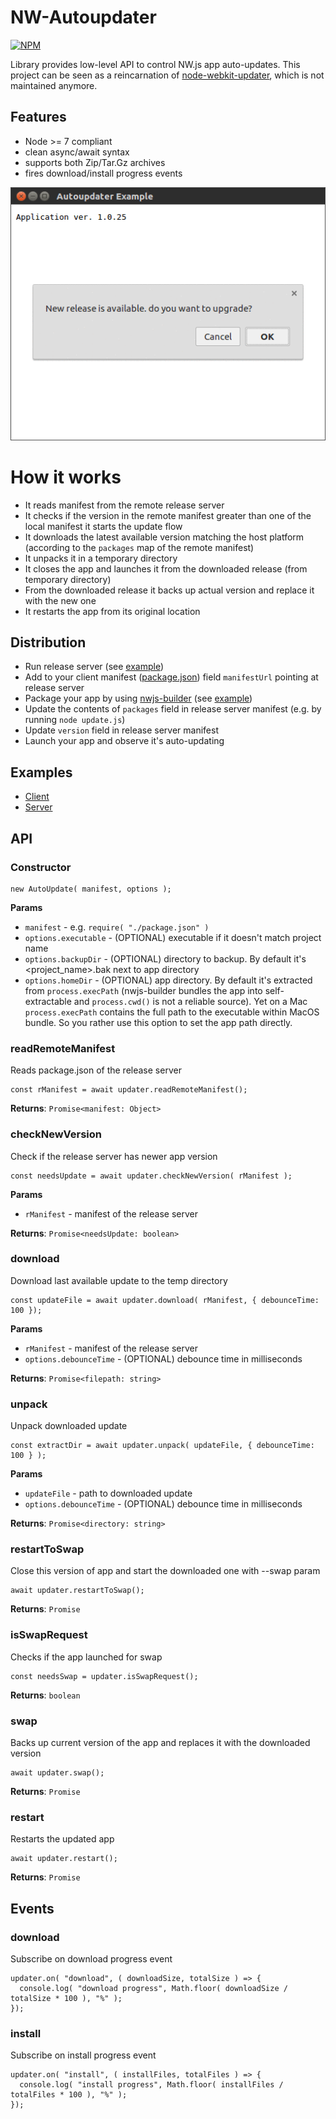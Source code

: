 # NW-Autoupdater
[![NPM](https://nodei.co/npm/nw-autoupdater.png)](https://nodei.co/npm/nw-autoupdater/)

Library provides low-level API to control NW.js app auto-updates. This project can be seen as a reincarnation of
[node-webkit-updater](https://github.com/edjafarov/node-webkit-updater), which is not maintained anymore.

## Features
- Node >= 7 compliant
- clean async/await syntax
- supports both Zip/Tar.Gz archives
- fires download/install progress events

![Autoupdater in action](./nw-autoupdater.gif)

# How it works
- It reads manifest from the remote release server
- It checks if the version in the remote manifest greater than one of the local manifest it starts the update flow
- It downloads the latest available version matching the host platform (according to the `packages` map of the remote manifest)
- It unpacks it in a temporary directory
- It closes the app and launches it from the downloaded release (from temporary directory)
- From the downloaded release it backs up actual version and replace it with the new one
- It restarts the app from its original location

## Distribution

- Run release server (see [example](example/server/README.md))
- Add to your client manifest ([package.json](example/client/package.json)) field `manifestUrl` pointing at release server
- Package your app by using [nwjs-builder](https://github.com/evshiron/nwjs-builder) (see [example](example/client/README.md))
- Update the contents of `packages` field in release server manifest (e.g. by running  `node update.js`)
- Update `version` field in release server manifest
- Launch your app and observe it's auto-updating

## Examples

- [Client](example/client/index.html)
- [Server](example/server/README.md)

## API

### Constructor
```
new AutoUpdate( manifest, options );
```

**Params**
- `manifest` - e.g. `require( "./package.json" )`
- `options.executable` - (OPTIONAL) executable if it doesn't match project name
- `options.backupDir` - (OPTIONAL) directory to backup. By default it's <project_name>.bak next to app directory
- `options.homeDir` - (OPTIONAL) app directory.  By default it's extracted from `process.execPath` (nwjs-builder bundles the app into self-extractable and `process.cwd()` is not a reliable source). Yet on a Mac `process.execPath` contains the full path to the executable within MacOS bundle. So you rather use this option to set the app path directly.


### readRemoteManifest
Reads package.json of the release server
```
const rManifest = await updater.readRemoteManifest();
```
**Returns**: `Promise<manifest: Object>`

### checkNewVersion
Check if the release server has newer app version
```
const needsUpdate = await updater.checkNewVersion( rManifest );
```
**Params**
- `rManifest` - manifest of the release server

**Returns**: `Promise<needsUpdate: boolean>`


### download
Download last available update to the temp directory
```
const updateFile = await updater.download( rManifest, { debounceTime: 100 });
```
**Params**
- `rManifest` - manifest of the release server
- `options.debounceTime` - (OPTIONAL) debounce time in milliseconds

**Returns**: `Promise<filepath: string>`


### unpack
Unpack downloaded update
```
const extractDir = await updater.unpack( updateFile, { debounceTime: 100 } );
```
**Params**
- `updateFile` - path to downloaded update
- `options.debounceTime` - (OPTIONAL) debounce time in milliseconds

**Returns**: `Promise<directory: string>`

### restartToSwap
Close this version of app and start the downloaded one with --swap param
```
await updater.restartToSwap();
```

**Returns**: `Promise`


### isSwapRequest
Checks if the app launched for swap
```
const needsSwap = updater.isSwapRequest();
```
**Returns**: `boolean`

### swap
Backs up current version of the app and replaces it with the downloaded version
```
await updater.swap();
```

**Returns**: `Promise`

### restart
Restarts the updated app
```
await updater.restart();
```

**Returns**: `Promise`


## Events

### download
Subscribe on download progress event
```
updater.on( "download", ( downloadSize, totalSize ) => {
  console.log( "download progress", Math.floor( downloadSize / totalSize * 100 ), "%" );
});
```

### install
Subscribe on install progress event
```
updater.on( "install", ( installFiles, totalFiles ) => {
  console.log( "install progress", Math.floor( installFiles / totalFiles * 100 ), "%" );
});
```

